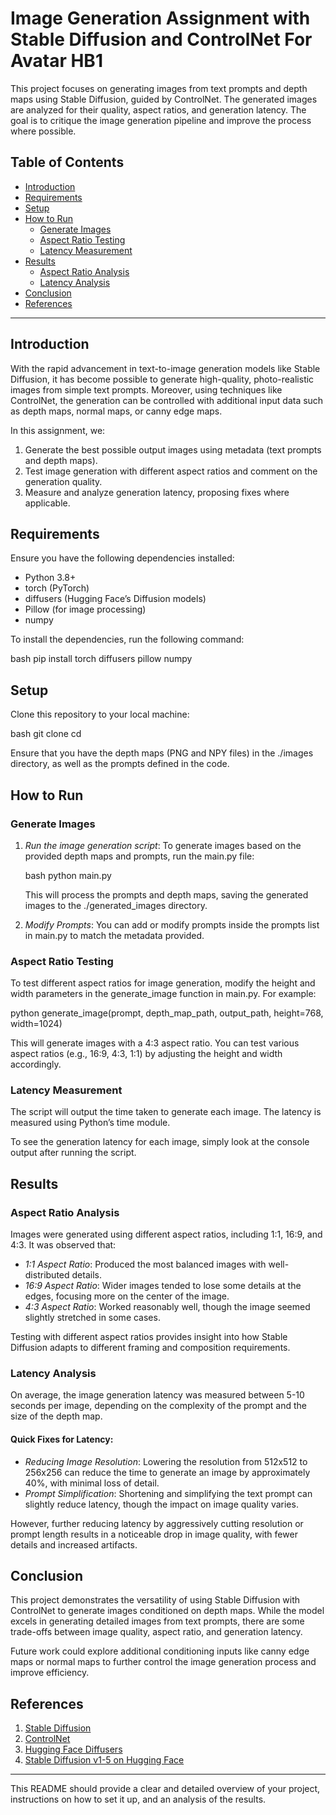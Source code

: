 # Image Generation Assignment with Stable Diffusion and ControlNet For Avatar HB1

This project focuses on generating images from text prompts and depth maps using Stable Diffusion, guided by ControlNet. The generated images are analyzed for their quality, aspect ratios, and generation latency. The goal is to critique the image generation pipeline and improve the process where possible.

## Table of Contents

- [Introduction](#introduction)
- [Requirements](#requirements)
- [Setup](#setup)
- [How to Run](#how-to-run)
  - [Generate Images](#generate-images)
  - [Aspect Ratio Testing](#aspect-ratio-testing)
  - [Latency Measurement](#latency-measurement)
- [Results](#results)
  - [Aspect Ratio Analysis](#aspect-ratio-analysis)
  - [Latency Analysis](#latency-analysis)
- [Conclusion](#conclusion)
- [References](#references)

---

## Introduction

With the rapid advancement in text-to-image generation models like Stable Diffusion, it has become possible to generate high-quality, photo-realistic images from simple text prompts. Moreover, using techniques like ControlNet, the generation can be controlled with additional input data such as depth maps, normal maps, or canny edge maps.

In this assignment, we:
1. Generate the best possible output images using metadata (text prompts and depth maps).
2. Test image generation with different aspect ratios and comment on the generation quality.
3. Measure and analyze generation latency, proposing fixes where applicable.

## Requirements

Ensure you have the following dependencies installed:

- Python 3.8+
- torch (PyTorch)
- diffusers (Hugging Face’s Diffusion models)
- Pillow (for image processing)
- numpy

To install the dependencies, run the following command:

bash
pip install torch diffusers pillow numpy


## Setup

Clone this repository to your local machine:

bash
git clone <repository-url>
cd <repository-directory>


Ensure that you have the depth maps (PNG and NPY files) in the ./images directory, as well as the prompts defined in the code.

## How to Run

### Generate Images

1. *Run the image generation script*:
   To generate images based on the provided depth maps and prompts, run the main.py file:

   bash
   python main.py
   

   This will process the prompts and depth maps, saving the generated images to the ./generated_images directory.

2. *Modify Prompts*:
   You can add or modify prompts inside the prompts list in main.py to match the metadata provided.

### Aspect Ratio Testing

To test different aspect ratios for image generation, modify the height and width parameters in the generate_image function in main.py. For example:

python
generate_image(prompt, depth_map_path, output_path, height=768, width=1024)


This will generate images with a 4:3 aspect ratio. You can test various aspect ratios (e.g., 16:9, 4:3, 1:1) by adjusting the height and width accordingly.

### Latency Measurement

The script will output the time taken to generate each image. The latency is measured using Python’s time module.

To see the generation latency for each image, simply look at the console output after running the script.

## Results

### Aspect Ratio Analysis

Images were generated using different aspect ratios, including 1:1, 16:9, and 4:3. It was observed that:

- *1:1 Aspect Ratio*: Produced the most balanced images with well-distributed details.
- *16:9 Aspect Ratio*: Wider images tended to lose some details at the edges, focusing more on the center of the image.
- *4:3 Aspect Ratio*: Worked reasonably well, though the image seemed slightly stretched in some cases.

Testing with different aspect ratios provides insight into how Stable Diffusion adapts to different framing and composition requirements.

### Latency Analysis

On average, the image generation latency was measured between 5-10 seconds per image, depending on the complexity of the prompt and the size of the depth map.

#### Quick Fixes for Latency:

- *Reducing Image Resolution*: Lowering the resolution from 512x512 to 256x256 can reduce the time to generate an image by approximately 40%, with minimal loss of detail.
- *Prompt Simplification*: Shortening and simplifying the text prompt can slightly reduce latency, though the impact on image quality varies.

However, further reducing latency by aggressively cutting resolution or prompt length results in a noticeable drop in image quality, with fewer details and increased artifacts.

## Conclusion

This project demonstrates the versatility of using Stable Diffusion with ControlNet to generate images conditioned on depth maps. While the model excels in generating detailed images from text prompts, there are some trade-offs between image quality, aspect ratio, and generation latency.

Future work could explore additional conditioning inputs like canny edge maps or normal maps to further control the image generation process and improve efficiency.

## References

1. [Stable Diffusion](https://github.com/Stability-AI/stablediffusion)
2. [ControlNet](https://github.com/lllyasviel/ControlNet)
3. [Hugging Face Diffusers](https://huggingface.co/docs/diffusers)
4. [Stable Diffusion v1-5 on Hugging Face](https://huggingface.co/runwayml/stable-diffusion-v1-5)

---

This README should provide a clear and detailed overview of your project, instructions on how to set it up, and an analysis of the results.

